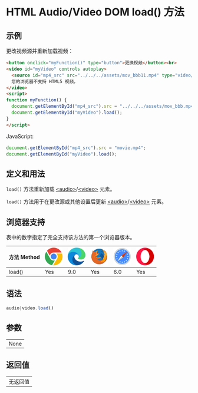 HTML Audio/Video DOM load() 方法
===

## 示例

更改视频源并重新加载视频：

```html idoc:preview:iframe
<button onclick="myFunction()" type="button">更换视频</button><br>
<video id="myVideo" controls autoplay>
  <source id="mp4_src" src="../../../assets/mov_bbb11.mp4" type="video/mp4">
  您的浏览器不支持 HTML5 视频。
</video>
<script> 
function myFunction() { 
  document.getElementById("mp4_src").src = "../../../assets/mov_bbb.mp4";
  document.getElementById("myVideo").load();
} 
</script> 
```

JavaScript:

```js
document.getElementById("mp4_src").src = "movie.mp4";
document.getElementById("myVideo").load();
```

## 定义和用法

`load()` 方法重新加载 [\<audio>](../../../tags/audio.md)/[\<video>](../../../tags/video.md) 元素。

`load()` 方法用于在更改源或其他设置后更新 [\<audio>](../../../tags/audio.md)/[\<video>](../../../tags/video.md) 元素。

## 浏览器支持

表中的数字指定了完全支持该方法的第一个浏览器版本。

| 方法 Method | ![chrome][1] | ![edge][2] | ![firefox][3] | ![safari][4] | ![opera][5] |
| -------- | --- | --- | --- | --- | --- |
| load() | Yes | 9.0 | Yes | 6.0 | Yes |
<!--rehype:style=width: 100%; display: inline-table;-->

## 语法

```js
audio|video.load()
```

## 参数

|      |
| ---- |
| None |
<!--rehype:style=width: 100%; display: inline-table;-->

## 返回值

|                 |
| ---- |
| 无返回值 |
<!--rehype:style=width: 100%; display: inline-table;-->

[1]: ../../../assets/chrome.svg
[2]: ../../../assets/edge.svg
[3]: ../../../assets/firefox.svg
[4]: ../../../assets/safari.svg
[5]: ../../../assets/opera.svg
